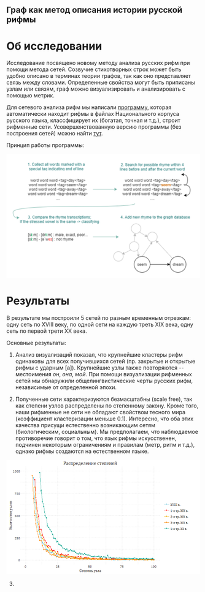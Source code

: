 ## Граф как метод описания истории русской рифмы

# Об исследовании

Исследование посвящено новому методу анализа русских рифм при помощи метода сетей. Созвучие стихотворных строк может быть удобно описано в терминах теории графов, так как оно представляет связь между словами. Определенные свойства могут быть приписаны узлам или связям, граф можно визуализировать и анализировать с помощью метрик.

Для сетевого анализа рифм мы написали [программу](https://github.com/avonizos/BA_Thesis), которая автоматически находит рифмы в файлах Национального корпуса русского языка, классфицирует их (богатая, точная и т.д.), строит рифменные сети. Усовершенствованную версию программы (без построения сетей) можно найти [тут](https://github.com/avonizos/Russian_rhyme_detector). 

Принцип работы программы:

![Image](workflow.png)

# Результаты

В результате мы построили 5 сетей по разным временным отрезкам: одну сеть по XVIII веку, по одной сети на каждую треть XIX века, одну сеть по первой трети XX века.  

Основные результаты:

1. Анализ визуализаций показал, что крупнейшие кластеры рифм одинаковы для всех получившихся сетей (пр. закрытые и открытые рифмы с ударным [а]). Крупнейшие узлы также повторяются -- местоимения _он_, _она_, _мой_. При помощи визуализации рифменных сетей мы обнаружили общелингвистические черты русских рифм, независимые от определенной эпохи.

2. Полученные сети характеризуются безмасштабны (scale free), так как степени узлов распределены по степенному закону. Кроме того, наши рифменные не сети не обладают свойством тесного мира (коэффициент кластеризации меньше 0.1). Интересно, что оба этих качества присущи естественно возникающим сетям (биологическим, социальным). Мы предполагаем, что наблюдаемое противоречие говорит о том, что язык рифмы искусственен, подчинен некоторым ограничениям и правилам (метр, ритм и т.д.), однако рифмы создаются на естественном языке.

![Image](deg_dist.png)

3. 
